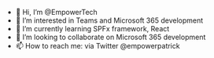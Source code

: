 - 👋 Hi, I’m @EmpowerTech
- 👀 I’m interested in Teams and Microsoft 365 development
- 🌱 I’m currently learning SPFx framework, React
- 💞️ I’m looking to collaborate on Microsoft 365 development
- 📫 How to reach me: via Twitter @empowerpatrick

<!---
EmpowerTech/EmpowerTech is a ✨ special ✨ repository because its `README.md` (this file) appears on your GitHub profile.
You can click the Preview link to take a look at your changes.
--->
